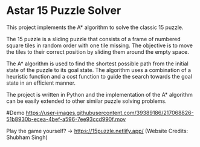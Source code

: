 # Astar 15 Puzzle Solver

This project implements the A* algorithm to solve the classic 15 puzzle.

The 15 puzzle is a sliding puzzle that consists of a frame of numbered square tiles in random order with one tile missing. The objective is to move the tiles to their correct position by sliding them around the empty space.

The A* algorithm is used to find the shortest possible path from the initial state of the puzzle to its goal state. The algorithm uses a combination of a heuristic function and a cost function to guide the search towards the goal state in an efficient manner.

The project is written in Python and the implementation of the A* algorithm can be easily extended to other similar puzzle solving problems.

#Demo
https://user-images.githubusercontent.com/39389186/217068826-51b8930b-ecea-4bef-a596-7ee93ccd990f.mov

Play the game yourself? -> https://15puzzle.netlify.app/
(Website Credits: Shubham Singh)
